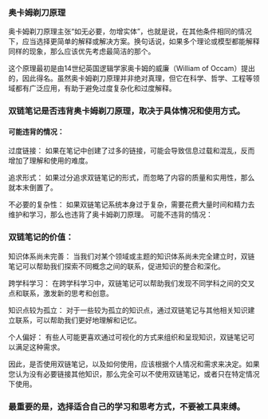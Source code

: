 ### 奥卡姆剃刀原理
奥卡姆剃刀原理主张“如无必要，勿增实体”，也就是说，在其他条件相同的情况下，应当选择更简单的解释或解决方案。换句话说，如果多个理论或模型都能解释同样的现象，那么应该优先考虑最简洁的那个。

这个原理最初是由14世纪英国逻辑学家奥卡姆的威廉（William of Occam）提出的，因此得名。虽然奥卡姆剃刀原理并非绝对真理，但它在科学、哲学、工程等领域都有广泛应用，有助于避免过度复杂化和过度解释。

### 双链笔记是否违背奥卡姆剃刀原理，取决于具体情况和使用方式。

#### 可能违背的情况：

过度链接： 如果在笔记中创建了过多的链接，可能会导致信息过载和混乱，反而增加了理解和使用的难度。

追求形式： 如果过分追求双链笔记的形式，而忽略了内容的质量和实用性，那么就本末倒置了。

不必要的复杂性： 如果双链笔记系统本身过于复杂，需要花费大量时间和精力去维护和学习，那么也违背了奥卡姆剃刀原理。
可能不违背的情况：


### 双链笔记的价值：
知识体系尚未完善： 当我们对某个领域或主题的知识体系尚未完全建立时，双链笔记可以帮助我们探索不同概念之间的联系，促进知识的整合和深化。

跨学科学习： 在跨学科学习中，双链笔记可以帮助我们发现不同学科之间的交叉点和联系，激发新的思考和创意。

知识点较为孤立： 对于一些较为孤立的知识点，通过双链笔记与其他相关知识建立联系，可以帮助我们更好地理解和记忆。

个人偏好： 有些人可能更喜欢通过可视化的方式来组织和呈现知识，双链笔记可以满足这种需求。

因此，是否使用双链笔记，以及如何使用，应该根据个人情况和需求来决定。如果您认为没有必要链接其他知识，那么完全可以不使用双链笔记，或者只在特定情况下使用。

### 最重要的是，选择适合自己的学习和思考方式，不要被工具束缚。